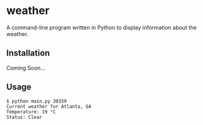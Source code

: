 # weather
A command-line program written in Python to display information about the weather.

## Installation
Coming Soon...

## Usage
```
$ python main.py 30359
Current weather for Atlanta, GA
Temperature: 19 °C
Status: Clear
```